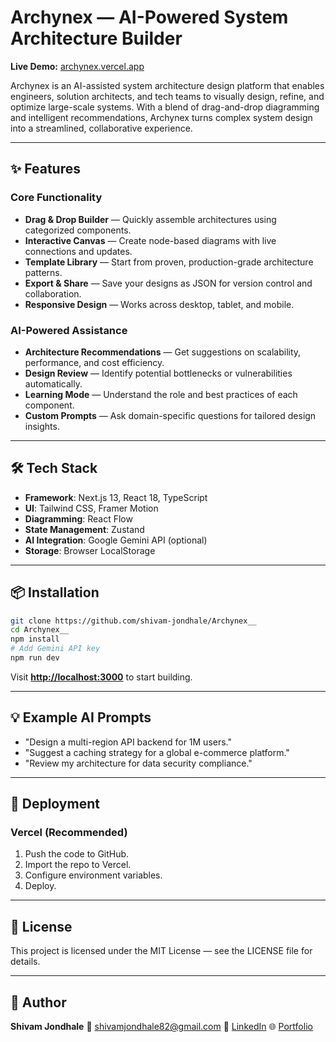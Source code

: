 # Archynex — AI-Powered System Architecture Builder

**Live Demo:** [archynex.vercel.app](https://archynex.vercel.app)

Archynex is an AI-assisted system architecture design platform that enables engineers, solution architects, and tech teams to visually design, refine, and optimize large-scale systems. With a blend of drag-and-drop diagramming and intelligent recommendations, Archynex turns complex system design into a streamlined, collaborative experience.

---

## ✨ Features

### Core Functionality

* **Drag & Drop Builder** — Quickly assemble architectures using categorized components.
* **Interactive Canvas** — Create node-based diagrams with live connections and updates.
* **Template Library** — Start from proven, production-grade architecture patterns.
* **Export & Share** — Save your designs as JSON for version control and collaboration.
* **Responsive Design** — Works across desktop, tablet, and mobile.

### AI-Powered Assistance

* **Architecture Recommendations** — Get suggestions on scalability, performance, and cost efficiency.
* **Design Review** — Identify potential bottlenecks or vulnerabilities automatically.
* **Learning Mode** — Understand the role and best practices of each component.
* **Custom Prompts** — Ask domain-specific questions for tailored design insights.

---

## 🛠 Tech Stack

* **Framework**: Next.js 13, React 18, TypeScript
* **UI**: Tailwind CSS, Framer Motion
* **Diagramming**: React Flow
* **State Management**: Zustand
* **AI Integration**: Google Gemini API (optional)
* **Storage**: Browser LocalStorage

---

## 📦 Installation

```bash
git clone https://github.com/shivam-jondhale/Archynex__
cd Archynex__
npm install
# Add Gemini API key 
npm run dev
```

Visit **[http://localhost:3000](http://localhost:3000)** to start building.

---

## 💡 Example AI Prompts

* "Design a multi-region API backend for 1M users."
* "Suggest a caching strategy for a global e-commerce platform."
* "Review my architecture for data security compliance."

---

## 🚀 Deployment

### Vercel (Recommended)

1. Push the code to GitHub.
2. Import the repo to Vercel.
3. Configure environment variables.
4. Deploy.

---


## 📄 License

This project is licensed under the MIT License — see the LICENSE file for details.

---

## 📢 Author

**Shivam Jondhale**
📧 [shivamjondhale82@gmail.com](mailto:shivamjondhale82@gmail.com)
💼 [LinkedIn](https://www.linkedin.com/in/shivam-jondhale-a78ba9375)
🌐 [Portfolio](https://shivam-portfolio-tan.vercel.app/)

 
 
